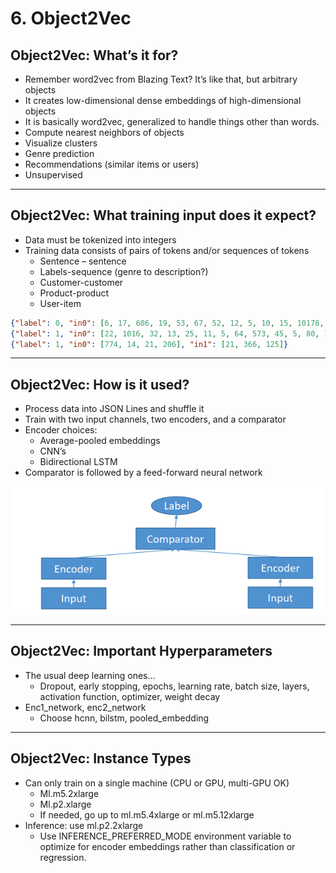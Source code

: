 # 6. Object2Vec

## Object2Vec: What’s it for?

- Remember word2vec from Blazing Text? It’s like that, but arbitrary objects
- It creates low-dimensional dense embeddings of high-dimensional objects
- It is basically word2vec, generalized to handle things other than words.
- Compute nearest neighbors of objects
- Visualize clusters
- Genre prediction
- Recommendations (similar items or users)
- Unsupervised

---

## Object2Vec: What training input does it expect?

- Data must be tokenized into integers
- Training data consists of pairs of tokens and/or sequences of tokens
    - Sentence – sentence
    - Labels-sequence (genre to description?)
    - Customer-customer
    - Product-product
    - User-item

```json
{"label": 0, "in0": [6, 17, 606, 19, 53, 67, 52, 12, 5, 10, 15, 10178, 7, 33, 652, 80, 15, 69, 821, 4], "in1": [16, 21, 13, 45, 14, 9, 80, 59, 164, 4]}
{"label": 1, "in0": [22, 1016, 32, 13, 25, 11, 5, 64, 573, 45, 5, 80, 15, 67, 21, 7, 9, 107, 4], "in1": [22, 32, 13, 25, 1016, 573, 3252, 4]}
{"label": 1, "in0": [774, 14, 21, 206], "in1": [21, 366, 125]}
```

---

## Object2Vec: How is it used?

- Process data into JSON Lines and shuffle it
- Train with two input channels, two encoders, and a comparator
- Encoder choices:
    - Average-pooled embeddings
    - CNN’s
    - Bidirectional LSTM
- Comparator is followed by a feed-forward neural network

![6%20Object2Vec%20d8081218ad9743b88c2537ae3e4873b2/Untitled.png](6%20Object2Vec%20d8081218ad9743b88c2537ae3e4873b2/Untitled.png)

---

## Object2Vec: Important Hyperparameters

- The usual deep learning ones…
    - Dropout, early stopping, epochs, learning rate, batch size, layers, activation function, optimizer, weight decay
- Enc1_network, enc2_network
    - Choose hcnn, bilstm, pooled_embedding

---

## Object2Vec: Instance Types

- Can only train on a single machine (CPU or GPU, multi-GPU OK)
    - Ml.m5.2xlarge
    - Ml.p2.xlarge
    - If needed, go up to ml.m5.4xlarge or ml.m5.12xlarge
- Inference: use ml.p2.2xlarge
    - Use INFERENCE_PREFERRED_MODE environment variable to optimize for encoder embeddings rather than classification or regression.